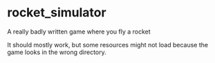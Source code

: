 # rocket_simulator
A really badly written game where you fly a rocket

It should mostly work, but some resources might not load because the game looks in the wrong directory.
